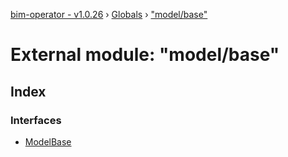 [bim-operator - v1.0.26](../README.md) › [Globals](../globals.md) › ["model/base"](_model_base_.md)

# External module: "model/base"

## Index

### Interfaces

* [ModelBase](../interfaces/_model_base_.modelbase.md)

